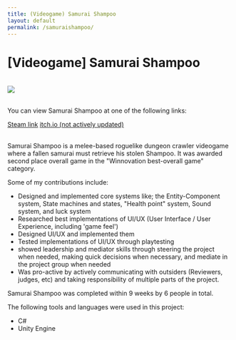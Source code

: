 ```yaml
---
title: (Videogame) Samurai Shampoo
layout: default
permalink: /samuraishampoo/
---
```

<h1 class="row justify-content-center"> [Videogame] Samurai Shampoo </h1>

<br>

<div class="row justify-content-center">
  <img src="/assets/images/SamuraiShampoo/SaShGif.gif">
</div>
<br>
<div class="row justify-content-center">
  <p>You can view Samurai Shampoo at one of the following links:</p>
</div>

<div class="row justify-content-around">
  <a href="https://store.steampowered.com/app/1667770/Samurai_Shampoo/" class="btn btn-primary">Steam link</a>
    <a href="https://joeyehand.itch.io/samurai-shampoo" class="btn btn-primary">itch.io (not actively updated)</a>
</div>

<br>

<p>
  Samurai Shampoo is a melee-based roguelike dungeon crawler videogame where a fallen samurai must retrieve his stolen Shampoo. It was awarded second place overall game in the "Winnovation best-overall game" category.
</p>
<p>
  Some of my contributions include:
</p>
<ul>
  <li>Designed and implemented core systems like; the Entity-Component system, State machines and states, "Health point" system, Sound system, and luck system</li>
  <li>Researched best implementations of UI/UX (User Interface / User Experience, including 'game feel')</li>
  <li>Designed UI/UX and implemented them</li>
  <li>Tested implementations of UI/UX through playtesting</li>
  <li>showed leadership and mediator skills through steering the project when needed, making quick decisions when necessary, and mediate in the project group when needed </li>
  <li>Was pro-active by actively communicating with outsiders (Reviewers, judges, etc) and taking responsibility of multiple parts of the project.</li>
</ul>

<p>Samurai Shampoo was completed within 9 weeks by 6 people in total.</p>

<p>The following tools and languages were used in this project:</p>
<ul>
  <li>C#</li>
  <li>Unity Engine</li>
</ul>


